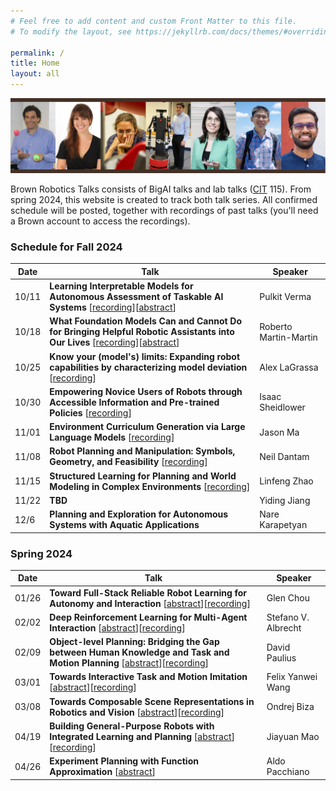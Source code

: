 ```yaml
---
# Feel free to add content and custom Front Matter to this file.
# To modify the layout, see https://jekyllrb.com/docs/themes/#overriding-theme-defaults

permalink: /
title: Home
layout: all
---
```

![BigAI banner](assets/img/bigai_final.png)

Brown Robotics Talks consists of BigAI talks and lab talks ([CIT](https://www.google.com/maps/place/Department+of+Computer+Science/@41.826953,-71.4021589,17z/data=!3m1!4b1!4m6!3m5!1s0x89e4453b5275469d:0xc48a812b6cfb273!8m2!3d41.826953!4d-71.3995786!16s%2Fg%2F1hhwdn5zz?entry=ttu) 115). From spring 2024, this website is created to track both talk series. All confirmed schedule will be posted, together with recordings of past talks (you'll need a Brown account to access the recordings).

<h3>Schedule for Fall 2024</h3>

<table>
<thead>
  <tr>
    <th>Date</th>
    <th>Talk</th>
    <th>Speaker</th>
  </tr>
</thead>
<tbody>
  <tr>
    <td>10/11</td>
    <td><b>Learning Interpretable Models for Autonomous Assessment of Taskable AI Systems</b> [<a href='https://brown.hosted.panopto.com/Panopto/Pages/Viewer.aspx?id=a1ba45df-90b5-4edb-b9b9-b2060121ec6a' target="_blank">recording</a>][<a href='assets/abstracts/pulkitverma.txt' target="_blank">abstract</a>]</td>
    <td>Pulkit Verma</td>
  </tr>
  <tr>
    <td>10/18</td>
    <td><b>What Foundation Models Can and Cannot Do for Bringing Helpful Robotic Assistants into Our Lives</b> [<a href='https://brown.hosted.panopto.com/Panopto/Pages/Viewer.aspx?id=9f413292-39b3-44fb-9b96-b204002734f8' target="_blank">recording</a>][<a href='assets/abstracts/robertomartinmartin.txt' target="_blank">abstract</a>]</td>
    <td>Roberto Martin-Martin</td>
  </tr>
  <tr>
    <td>10/25</td>
    <td><b>Know your (model's) limits: Expanding robot capabilities by characterizing model deviation</b> [<a href='https://brown.hosted.panopto.com/Panopto/Pages/Viewer.aspx?id=635a8141-d234-402e-b9bb-b214011bfb2e' target="_blank">recording</a>]</td>
    <td>Alex LaGrassa</td>
  </tr>
    <tr>
    <td>10/30</td>
    <td><b>Empowering Novice Users of Robots through Accessible Information and Pre-trained Policies</b> [<a href='https://brown.hosted.panopto.com/Panopto/Pages/Viewer.aspx?id=6ec8b9d8-a010-4575-951d-b219013a7f8b' target="_blank">recording</a>]</td>
    <td>Isaac Sheidlower</td>
  </tr>
  <tr>
    <td>11/01</td>
    <td><b>Environment Curriculum Generation via Large Language Models</b> [<a href='https://brown.hosted.panopto.com/Panopto/Pages/Viewer.aspx?id=8ace3d7e-51c4-4112-972e-b21b011c7dc0' target="_blank">recording</a>]</td>
    <td>Jason Ma</td>
  </tr>
  <tr>
    <td>11/08</td>
    <td><b>Robot Planning and Manipulation: Symbols, Geometry, and Feasibility</b> [<a href='https://brown.hosted.panopto.com/Panopto/Pages/Viewer.aspx?id=06d84dd4-f2d9-44c3-8607-b22201148bbe&start=1972.574556' target="_blank">recording</a>]</td>
    <td>Neil Dantam</td>
  </tr>
  <tr>
    <td>11/15</td>
    <td><b>Structured Learning for Planning and World Modeling in Complex Environments</b> [<a href='https://brown.hosted.panopto.com/Panopto/Pages/Viewer.aspx?id=add1e499-b26f-44fc-bd4d-b229012d9e2c' target="_blank">recording</a>]</td>
    <td>Linfeng Zhao</td>
  </tr>
  <tr>
    <td>11/22</td>
    <td><b>TBD</b></td>
    <td>Yiding Jiang</td>
  </tr>
  <tr>
    <td>12/6</td>
    <td><b>Planning and Exploration for Autonomous Systems with Aquatic Applications</b></td>
    <td>Nare Karapetyan</td>
  </tr>
</tbody>
</table>



<h3>Spring 2024</h3>



<table>
<thead>
  <tr>
    <th>Date</th>
    <th>Talk</th>
    <th>Speaker</th>
  </tr>
</thead>
<tbody>
  <tr>
    <td>01/26</td>
    <td><b>Toward Full-Stack Reliable Robot Learning for Autonomy and Interaction</b> [<a href='assets/abstracts/glenchou.txt' target="_blank">abstract</a>][<a href='https://brown.hosted.panopto.com/Panopto/Pages/Viewer.aspx?id=f89a50f8-b208-4c16-9d03-b103012dbd92' target="_blank">recording</a>]</td>
    <td>Glen Chou</td>
  </tr>
  <tr>
    <td>02/02</td>
    <td><b>Deep Reinforcement Learning for Multi-Agent Interaction</b> [<a href='assets/abstracts/stefanoalbrecht.txt' target="_blank">abstract</a>][<a href='https://brown.hosted.panopto.com/Panopto/Pages/Viewer.aspx?id=a32a4d42-eac8-45a0-8ad3-b10a0135683e' target='_blank'>recording</a>]</td>
    <td>Stefano V. Albrecht</td>
  </tr>
  <tr>
    <td>02/09</td>
    <td><b>Object-level Planning: Bridging the Gap between Human Knowledge and Task and Motion Planning</b> [<a href='assets/abstracts/davidpaulius.txt' target="_blank">abstract</a>][<a href='https://brown.hosted.panopto.com/Panopto/Pages/Viewer.aspx?id=4d4d8cf2-965b-4f60-8c0e-b111013014d8' target='_blank'>recording</a>]</td>
    <td>David Paulius</td>
  </tr>  
  <tr>
    <td>03/01</td>
    <td><b>Towards Interactive Task and Motion Imitation</b> [<a href='assets/abstracts/felixwang.txt' target="_blank">abstract</a>][<a href='https://brown.hosted.panopto.com/Panopto/Pages/Viewer.aspx?id=08651f60-fdba-4160-952e-b1260133f8d1' target='_blank'>recording</a>]</td>
    <td>Felix Yanwei Wang</td>
  </tr>
  <tr>
    <td>03/08</td>
    <td><b>Towards Composable Scene Representations in Robotics and Vision</b> [<a href='assets/abstracts/ondrejbiza.txt' target="_blank">abstract</a>][<a href='https://brown.hosted.panopto.com/Panopto/Pages/Viewer.aspx?id=b0a1556d-bb90-4fca-a239-b12d0130a9bb' target='_blank'>recording</a>]</td>
    <td>Ondrej Biza</td>
  </tr>
  <tr>
    <td>04/19</td>
    <td><b>Building General-Purpose Robots with Integrated Learning and Planning</b> [<a href='assets/abstracts/jiayuanmao.txt' target="_blank">abstract</a>][<a href='https://brown.hosted.panopto.com/Panopto/Pages/Viewer.aspx?id=4f4fd531-a03d-4a13-9dbd-b15701264e37' target='_blank'>recording</a>]</td>
    <td>Jiayuan Mao</td>
  </tr>
  <tr>
    <td>04/26</td>
    <td><b>Experiment Planning with Function Approximation</b> [<a href='assets/abstracts/aldopacchiano.txt' target="_blank">abstract</a>]</td>
    <td>Aldo Pacchiano</td>
  </tr>
</tbody>
</table>